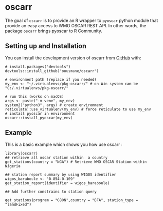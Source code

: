 
# oscarr

<!-- badges: start -->
<!-- badges: end -->

The goal of `oscarr` is to provide an R wrapper to `pyoscar` python module that provide an easy access to WMO OSCAR REST API. In other words, the package `oscarr` brings pyoscar to R Community.

## Setting up and Installation

You can install the development version of oscarr from [GitHub](https://github.com/) with:

``` {r install-oscarr}
# install.packages("devtools")
devtools::install_github("oousmane/oscarr")
```

```{r setup}
# environment path (replace if you needed)
my_env <- "~/.virtualenvs/pkg-oscarr/" # on Win system can be "C:/.virtualenvs/pkg-oscarr/"

# run this (works on macOS)
args <- paste("-m venv", my_env) 
system2("python3", args) # create environment
reticulate::use_virtualenv(my_env) # force reticulate to use my_env
# install pyoscar in environment
oscarr::install_pyoscar(my_env)
```

## Example

This is a basic example which shows you how use oscarr :

```{r example}
library(oscarr)
## retrieve all oscar station within  a country
get_stations(country = "NGA") # Retrieve WMO OSCAR Station within Nigeria

## station report summary by using WIGOS identifier
wigos_baraboule <- "0-854-0-109"
get_station_report(identifier = wigos_baraboule)

## Add further constrains to station query

get_stations(program = "GBON",country = "BFA", station_type = "landFixed")
```
